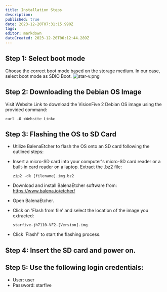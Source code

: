 ```yaml
---
title: Installation Steps
description: 
published: true
date: 2023-12-20T07:31:15.990Z
tags: 
editor: markdown
dateCreated: 2023-12-20T06:12:44.289Z
---
```


## Step 1: Select boot mode
Choose the correct boot mode based on the storage medium. In our case, select boot mode as SDIO Boot.
![star-v.png](/star-v.png)
## Step 2: Downloading the Debian OS Image
Visit Website Link to download the VisionFive 2 Debian OS image using the provided command:

    curl −O <Website Link>
## Step 3: Flashing the OS to SD Card
- Utilize BalenaEtcher to flash the OS onto an SD card following the outlined steps:
- Insert a micro-SD card into your computer's micro-SD card reader or a built-in card reader on a laptop.
Extract the .bz2 file:

      zip2 -dk [filename].img.bz2
- Download and install BalenaEtcher software from: https://www.balena.io/etcher/
- Open BalenaEtcher.
- Click on 'Flash from file' and select the location of the image you extracted:

      starfive-jh7110-VF2-[Version].img
- Click 'Flash!' to start the flashing process.
## Step 4: Insert the SD card and power on.
## Step 5: Use the following login credentials:
- User: user
- Password: starfive